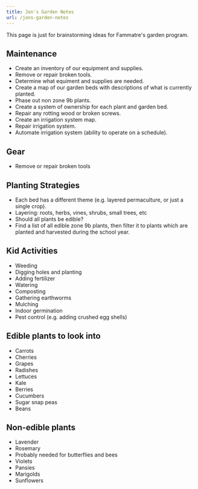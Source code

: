 ```yaml
---
title: Jon's Garden Notes
url: /jons-garden-notes
---
```


This page is just for brainstorming ideas for Fammatre's garden program.

## Maintenance

- Create an inventory of our equipment and supplies.
- Remove or repair broken tools.
- Determine what equiment and supplies are needed.
- Create a map of our garden beds with descriptions of what is currently planted.
- Phase out non zone 9b plants.
- Create a system of ownership for each plant and garden bed.
- Repair any rotting wood or broken screws.
- Create an irrigation system map.
- Repair irrigation system.
- Automate irrigation system (ability to operate on a schedule).

## Gear

- Remove or repair broken tools


## Planting Strategies

- Each bed has a different theme (e.g. layered permaculture, or just a single crop).
- Layering: roots, herbs, vines, shrubs, small trees, etc
- Should all plants be edible?
- Find a list of all edible zone 9b plants, then filter it to plants which are planted and harvested during the school year.

## Kid Activities

- Weeding
- Digging holes and planting
- Adding fertilizer
- Watering
- Composting
- Gathering earthworms
- Mulching
- Indoor germination
- Pest control (e.g. adding crushed egg shells)

## Edible plants to look into

- Carrots
- Cherries
- Grapes
- Radishes
- Lettuces
- Kale
- Berries
- Cucumbers
- Sugar snap peas
- Beans

## Non-edible plants

- Lavender
- Rosemary
- Probably needed for butterflies and bees
- Violets
- Pansies
- Marigolds
- Sunflowers
